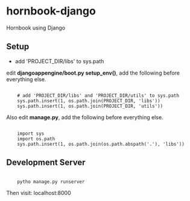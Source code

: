 hornbook-django
===============

Hornbook using Django

Setup
----
* add 'PROJECT_DIR/libs' to sys.path

edit <strong>djangoappengine/boot.py setup_env()</strong>, add the following before everything else.
<pre><code>
    # add 'PROJECT_DIR/libs' and 'PROJECT_DIR/utils' to sys.path
    sys.path.insert(1, os.path.join(PROJECT_DIR, 'libs'))
    sys.path.insert(1, os.path.join(PROJECT_DIR, 'utils'))
</code></pre>

Also edit <strong>manage.py</strong>, add the following before everything else.
<pre><code>
    import sys
    import os.path
    sys.path.insert(1, os.path.join(os.path.abspath('.'), 'libs'))
</code></pre>

Development Server
----
<pre><code>
	pytho manage.py runserver
</code></pre>
Then visit: localhost:8000
